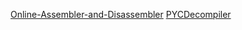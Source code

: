 [Online-Assembler-and-Disassembler](https://shell-storm.org/online/Online-Assembler-and-Disassembler)
[PYCDecompiler](https://pylingual.io/)
